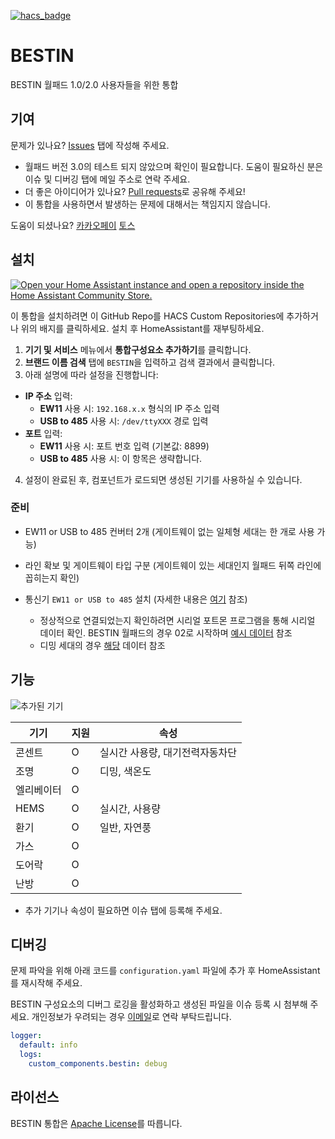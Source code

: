 [![hacs_badge](https://img.shields.io/badge/HACS-Custom-41BDF5.svg?style=for-the-badge)](https://github.com/hacs/integration)

# BESTIN
BESTIN 월패드 1.0/2.0 사용자들을 위한 통합

## 기여
문제가 있나요? [Issues](https://github.com/lunDreame/ha-bestin/issues) 탭에 작성해 주세요.

- 월패드 버전 3.0의 테스트 되지 않았으며 확인이 필요합니다. 도움이 필요하신 분은 이슈 및 디버깅 탭에 메일 주소로 연락 주세요.
- 더 좋은 아이디어가 있나요? [Pull requests](https://github.com/lunDreame/ha-bestin/pulls)로 공유해 주세요!
- 이 통합을 사용하면서 발생하는 문제에 대해서는 책임지지 않습니다.

도움이 되셨나요? [카카오페이](https://qr.kakaopay.com/FWDWOBBmR) [토스](https://toss.me/lundreamer)

## 설치
[![Open your Home Assistant instance and open a repository inside the Home Assistant Community Store.](https://my.home-assistant.io/badges/hacs_repository.svg)](https://my.home-assistant.io/redirect/hacs_repository/?owner=lunDreame&repository=ha-bestin&category=Integration)

이 통합을 설치하려면 이 GitHub Repo를 HACS Custom Repositories에 추가하거나 위의 배지를 클릭하세요. 설치 후 HomeAssistant를 재부팅하세요.

1. **기기 및 서비스** 메뉴에서 **통합구성요소 추가하기**를 클릭합니다.
2. **브랜드 이름 검색** 탭에 `BESTIN`을 입력하고 검색 결과에서 클릭합니다.
3. 아래 설명에 따라 설정을 진행합니다:
  - **IP 주소** 입력:
    - **EW11** 사용 시: `192.168.x.x` 형식의 IP 주소 입력
    - **USB to 485** 사용 시: `/dev/ttyXXX` 경로 입력
  - **포트** 입력:
    - **EW11** 사용 시: 포트 번호 입력 (기본값: 8899)
    - **USB to 485** 사용 시: 이 항목은 생략합니다.

4. 설정이 완료된 후, 컴포넌트가 로드되면 생성된 기기를 사용하실 수 있습니다.

### 준비
- EW11 or USB to 485 컨버터 2개 (게이트웨이 없는 일체형 세대는 한 개로 사용 가능)
- 라인 확보 및 게이트웨이 타입 구분 (게이트웨이 있는 세대인지 월패드 뒤쪽 라인에 꼽히는지 확인)
- 통신기 `EW11 or USB to 485` 설치 (자세한 내용은 [여기](./guide/install.md) 참조)

  - 정상적으로 연결되었는지 확인하려면 시리얼 포트몬 프로그램을 통해 시리얼 데이터 확인. BESTIN 월패드의 경우 02로 시작하며 [예시 데이터](./guide/packet_dump.txt) 참조
  - 디밍 세대의 경우 [해당](./guide/dimming_packet_dump.txt) 데이터 참조

## 기능
![추가된 기기](./images/added_devices.png)

| 기기       | 지원  | 속성                           |
|-----------|------|-------------------------------|
| 콘센트      | O    | 실시간 사용량, 대기전력자동차단       |
| 조명       | O    | 디밍, 색온도                     |
| 엘리베이터   | O    |                               |
| HEMS      | O    | 실시간,  사용량                  |
| 환기       | O    | 일반, 자연풍                     |
| 가스       | O    |                               |
| 도어락     | O     |                               |
| 난방       | O    |                               |

- 추가 기기나 속성이 필요하면 이슈 탭에 등록해 주세요.

## 디버깅
문제 파악을 위해 아래 코드를 `configuration.yaml` 파일에 추가 후 HomeAssistant를 재시작해 주세요.

BESTIN 구성요소의 디버그 로깅을 활성화하고 생성된 파일을 이슈 등록 시 첨부해 주세요. 개인정보가 우려되는 경우 [이메일](mailto:lundreame34@gmail.com)로 연락 부탁드립니다.

```yaml
logger:
  default: info
  logs:
    custom_components.bestin: debug
```

## 라이선스
BESTIN 통합은 [Apache License](./LICENSE)를 따릅니다.
